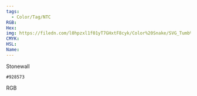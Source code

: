 ```yaml
---
tags:
  - Color/Tag/NTC
RGB:
Hex:
img: https://filedn.com/l0hpzxl1f01yT7GHxtF8cyk/Color%20Snake/SVG_Tumb%20Mass%20No%20Name/928573.svg
CMYK:
HSL:
Name:
---
```

Stonewall
```palette
#928573
```
RGB
